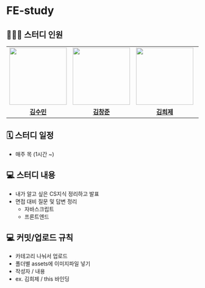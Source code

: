 # FE-study

## 👩‍👧‍👦 스터디 인원

<table>
 <tr>
    <td align="center"><a href="https://github.com/nimusmix"><img src="https://avatars.githubusercontent.com/u/109320569?v=4" width="150px;" alt=""></td>
    <td align="center"><a href="https://github.com/ChangJuneKim"><img src="https://avatars.githubusercontent.com/u/77381154?v=4" width="150px;" alt=""></td>
    <td align="center"><a href="https://github.com/heisje"><img src="https://avatars.githubusercontent.com/u/109322450?v=4" width="150px;" alt=""></td>
    <td align="center"><a href="https://github.com/kamoo2"><img src="https://avatars.githubusercontent.com/u/78653601?v=4" width="150px;" alt=""></td>
    <td align="center"><a href="https://github.com/Choihyoungkyu"><img src="https://avatars.githubusercontent.com/u/109322428?v=4" width="150px;" alt=""></td>

  </tr>
  <tr>
    <td align="center"><a href="https://github.com/nimusmix"><b>김수민</b></td>
    <td align="center"><a href="https://github.com/ChangJuneKim"><b>김창준</b></td>
    <td align="center"><a href="https://github.com/heisje"><b>김희제</b></td>
    <td align="center"><a href="https://github.com/lea-hwang"><b>문석환</b></td>
    <td align="center"><a href="https://github.com/Choihyoungkyu"><b>최형규</b></td>
  </tr>
</table>

## 🗓️ 스터디 일정

- 매주 목 (1시간 ~)

## 💻 스터디 내용

- 내가 알고 싶은 CS지식 정리하고 발표
- 면접 대비 질문 및 답변 정리
  - 자바스크립트
  - 프론트엔드

## 💻 커밋/업로드 규칙

- 카테고리 나눠서 업로드
- 폴더별 assets에 이미지파일 넣기
- 작성자 / 내용
- ex. 김희제 / this 바인딩
